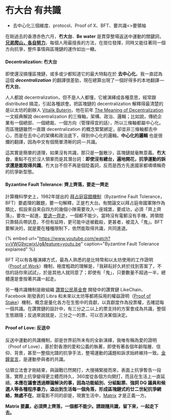 # 冇大台 有共識



* 去中心化三個維度、protocol、Proof of X、BFT、要共識&lt;&gt;要領袖

在剛過去的香港赤色六月，**冇大台**、**Be water** 是貫穿整場返送中運動的關鍵詞，[**兄弟爬山，各自努力**](https://www.inmediahk.net/node/1065031)，每個人用最擅長的方法，在崗位發揮，同時又能往著同一個方向抗爭，整件事情與區塊鏈的運作如出一轍。

#### Decentralization: 冇大台

即使還沒搞懂區塊鏈，或多或少都知道它的最大特點在於 **去中心化**。我一直認為這個 _**decentralization**_ 的翻譯很差勁，現在總算出現了一個好得多的本地翻譯 — **冇大台**。

人人都說 decentralization，但不是人人都懂，它被演繹成各種意思，經常跟 distributed 搞混，引起各種誤會。把區塊鏈的 decentralization 解釋得最清楚的是以太坊的創辦人 [Vitalik Buterin](https://en.wikipedia.org/wiki/Vitalik_Buterin)，他在前年 [The Meaning of Decentralization](https://medium.com/@VitalikButerin/the-meaning-of-decentralization-a0c92b76a274) 一文經典解說 decentralization 的三條軸，架構、政治、邏輯；比如說，傳統企業有一個總部、一個總裁、一個方向（管理得宜的話），所以三條軸都屬中心化。而區塊鏈雖然一直跟 decentralization 的概念緊緊綁定，卻並非三條軸都去中心，而是在去中心的架構和政治底下，得到中心化的邏輯。**中心化的邏輯** 也是很爛的翻譯，因為中文有個簡單清晰的詞 — 共識。

這其實是簡單的道理，如果沒有共識，那只是一盤散沙，區塊鏈就毫無意義。**冇大台**，重點不在於沒人領軍而是其潛台詞：**即使沒有總台，遍地開花，抗爭運動的訴求還是能取得共識**。冇大台不但不再是個貶義詞，反而是西方先進國家都嘖嘖稱奇的抗爭新型態。

#### Byzantine Fault Tolerance: 齊上齊落，要走一齊走

計算機科學史上，1982年提出的 [拜占庭容錯機制](https://youtu.be/VWG9xcwjxUg)（Byzantine Fault Tolerance，BFT）要處理的難題，要一句解釋，正是冇大台。有關論文以拜占庭帝國軍隊作為類比，假設來自來自四方的幾個小隊需要攻入一座城堡，要成功，必須「齊上齊落」，要攻一起進，[要退一齊走](https://thestandnews.com/politics/%E4%BD%94%E9%A0%98%E7%AB%8B%E6%B3%95%E6%9C%83-%E5%A0%85%E6%8C%81-%E4%B8%80%E9%BD%8A%E8%B5%B0-%E6%95%B8%E5%8D%81%E7%A4%BA%E5%A8%81%E8%80%85%E5%86%92%E6%B8%85%E5%A0%B4%E6%AD%BB%E7%B7%9A-%E9%87%8D%E8%BF%94%E6%9C%83%E8%AD%B0%E5%BB%B3%E5%8B%B8%E9%9B%A2%E7%95%99%E5%AE%88%E8%80%85/)，一個都不能少。當時沒有電郵沒有手機，將領間只靠騎兵帶訊息，不但有延時，更可能中途被截殺，更甚者，被混入「鬼」。BFT 要解決的，就是要在種種限制下，依然能取得共識，共同進退。

{% embed url="https://www.youtube.com/watch?v=VWG9xcwjxUg&feature=youtu.be" caption="Byzantine Fault Tolerance explained" %}

BFT 可以有各種演繹方式，最為人熟悉的是比特幣和以太坊使用的工作證明（[Proof of Work](https://en.wikipedia.org/wiki/Proof_of_work)）機制，極度粗疏的理解是，「我耕耘好久終於找到答案了，不信的話你來試試」，於是其他人就同意了；即使有「鬼」，只要數量不超過一半，總體還是會按著共識一起走。

另一種共識機制是敝組織 [讚賞公民基金會](https://like.co/) 開發中的讚賞鏈 LikeChain、Facebook 剛發表的 Libra 和未來以太坊等都將採用的權益證明（[Proof of Stake](https://en.wikipedia.org/wiki/Proof_of_stake)）機制，概念是量化各方在生態中的貢獻，以貢獻度作為投票權，去確認每一個共識。在讚賞鏈的設計中，有三分之二以上的票支持的方案會成為共識，整個生態跟隨；反過來說就是，三分之一的票，可以否決某個決定。

#### Proof of Love: 反送中

反送中運動的共識機制，卻是世界前所未有的全新演繹，我唯有稱為愛的證明（Proof of Love），基於對香港的愛和公義的執著，即使有著各個年齡階層、信仰、背景，甚至一整個光譜的抗爭手法，整場運動的議題和訴求始終維持一致。[金鐘宣言](https://www.inmediahk.net/node/1065302)，是運動參與者的共識。

佔領立法會才剛結束，與論戰已然開打，大搜捕緊接而來，表面上抗爭暫告一段落，實際上抗爭變得更立體而持久，360度從各個方向開打，而且在生活上一直延續。**本應在議會透過辯論解決的事，因為功能組別、分組點票、強詞 DQ 議員和候選人等各種程序暴力，溢出到生活每一個角落，形成區塊鏈式的廿二世紀抗爭網絡，無處不在**。跟電影不同的卻是，現實生活中，[Matrix](https://en.wikipedia.org/wiki/The_Matrix) 才是正義一方。

**Matrix 要贏，必須齊上齊落，一個都不能少。請跟隨共識，留下來，一起走下去。**

